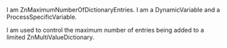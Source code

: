 I am ZnMaximumNumberOfDictionaryEntries.I am a DynamicVariable and a ProcessSpecificVariable.I am used to control the maximum number of entries being added to a limited ZnMultiValueDictionary.